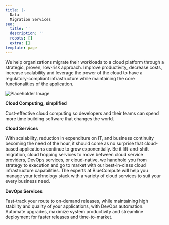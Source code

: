 ```yaml
---
title: |-
  Data
  Migration Services
seo:
  title: ''
  description: ''
  robots: []
  extra: []
template: page
---
```

We help organizations migrate their workloads to a cloud platform through a strategic, proven, low-risk approach. Improve productivity, decrease costs, increase scalability and leverage the power of the cloud to have a regulatory-compliant infrastructure while maintaining the core functionalities of the application.

![Placeholder Image](https://assets.stackbit.com/components/images/default/post-4.jpeg)

**Cloud Computing, simplified**


Cost-effective cloud computing so developers and their teams can spend more time building software that changes the world.


**Cloud Services**


With scalability, reduction in expenditure on IT, and business continuity becoming the need of the hour, it should come as no surprise that cloud-based applications continue to grow exponentially. Be it lift-and-shift migration, cloud hopping services to move between cloud service providers, DevOps services, or cloud-native, we handhold you from strategy to execution and go to market with our best-in-class cloud infrastructure capabilities. The experts at BlueCompute will help you manage your technology stack with a variety of cloud services to suit your every business need.

**DevOps Services**


Fast-track your route to on-demand releases, while maintaining high stability and quality of your applications, with DevOps automation. Automate upgrades, maximize system productivity and streamline deployment for faster releases and time-to-market.

